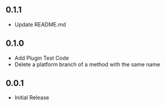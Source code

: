 ## 0.1.1
- Update README.md
## 0.1.0
- Add Plugin Test Code
- Delete a platform branch of a method with the same name

## 0.0.1
* Initial Release
